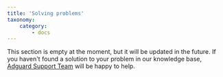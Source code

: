 ```yaml
---
title: 'Solving problems'
taxonomy:
    category:
        - docs
---
```


This section is empty at the moment, but it will be updated in the future. If you haven't found a solution to your problem in our knowledge base, [Adguard Support Team](http://kb.adguard.com/en/technical-support) will be happy to help.
